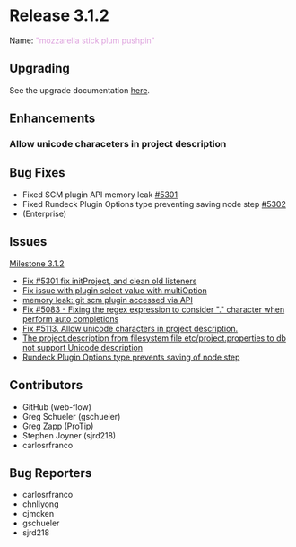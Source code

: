 # Release 3.1.2

Name: <span style="color: plum"><span class="glyphicon glyphicon-pushpin"></span> "mozzarella stick plum pushpin"</span>

## Upgrading
See the upgrade documentation [here](https://docs.rundeck.com/3.1.0-rc2/upgrading/upgrade-to-rundeck-3.1.html).

## Enhancements

### Allow unicode characeters in project description

## Bug Fixes

* Fixed SCM plugin API memory leak [#5301](https://github.com/rundeck/rundeck/issues/5301)
* Fixed Rundeck Plugin Options type preventing saving node step [#5302](https://github.com/rundeck/rundeck/pull/5302)
* (Enterprise)

## Issues

[Milestone 3.1.2](https://github.com/rundeck/rundeck/milestone/121)

* [Fix #5301 fix initProject, and clean old listeners](https://github.com/rundeck/rundeck/pull/5304)
* [Fix issue with plugin select value with multiOption](https://github.com/rundeck/rundeck/pull/5302)
* [memory leak: git scm plugin accessed via API](https://github.com/rundeck/rundeck/issues/5301)
* [Fix #5083 - Fixing the regex expression to consider "." character when perform auto completions](https://github.com/rundeck/rundeck/pull/5300)
* [Fix #5113. Allow unicode characters in project description.](https://github.com/rundeck/rundeck/pull/5285)
* [The project.description from filesystem file etc/project.properties to db not support Unicode description](https://github.com/rundeck/rundeck/issues/5113)
* [Rundeck Plugin Options type prevents saving of node step](https://github.com/rundeck/rundeck/issues/4109)

## Contributors

* GitHub (web-flow)
* Greg Schueler (gschueler)
* Greg Zapp (ProTip)
* Stephen Joyner (sjrd218)
* carlosrfranco

## Bug Reporters

* carlosrfranco
* chnliyong
* cjmcken
* gschueler
* sjrd218